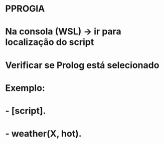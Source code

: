 # PPROGIA

# Na consola (WSL) -> ir para localização do script
# Verificar se Prolog está selecionado

# Exemplo:
# - [script].
# - weather(X, hot).
